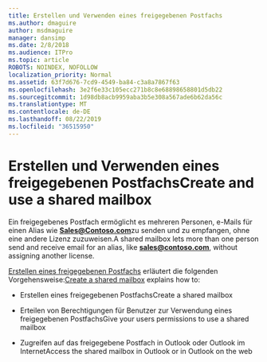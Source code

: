 ```yaml
---
title: Erstellen und Verwenden eines freigegebenen Postfachs
ms.author: dmaguire
author: msdmaguire
manager: dansimp
ms.date: 2/8/2018
ms.audience: ITPro
ms.topic: article
ROBOTS: NOINDEX, NOFOLLOW
localization_priority: Normal
ms.assetid: 63f7d676-7cd9-4549-ba84-c3a8a7867f63
ms.openlocfilehash: 3e2f6e33c105ecc271b8c8e68898658801d5db22
ms.sourcegitcommit: 1d98db8acb9959aba3b5e308a567ade6b62da56c
ms.translationtype: MT
ms.contentlocale: de-DE
ms.lasthandoff: 08/22/2019
ms.locfileid: "36515950"
---
```

# <a name="create-and-use-a-shared-mailbox"></a><span data-ttu-id="f8f78-102">Erstellen und Verwenden eines freigegebenen Postfachs</span><span class="sxs-lookup"><span data-stu-id="f8f78-102">Create and use a shared mailbox</span></span>

<span data-ttu-id="f8f78-103">Ein freigegebenes Postfach ermöglicht es mehreren Personen, e-Mails für einen Alias wie **Sales@Contoso.com**zu senden und zu empfangen, ohne eine andere Lizenz zuzuweisen.</span><span class="sxs-lookup"><span data-stu-id="f8f78-103">A shared mailbox lets more than one person send and receive email for an alias, like **sales@contoso.com**, without assigning another license.</span></span>
  
<span data-ttu-id="f8f78-104">[Erstellen eines freigegebenen Postfachs](https://support.office.com/article/Create-a-shared-mailbox-871a246d-3acd-4bba-948e-5de8be0544c9) erläutert die folgenden Vorgehensweise:</span><span class="sxs-lookup"><span data-stu-id="f8f78-104">[Create a shared mailbox](https://support.office.com/article/Create-a-shared-mailbox-871a246d-3acd-4bba-948e-5de8be0544c9) explains how to:</span></span> 
  
- <span data-ttu-id="f8f78-105">Erstellen eines freigegebenen Postfachs</span><span class="sxs-lookup"><span data-stu-id="f8f78-105">Create a shared mailbox</span></span>
    
- <span data-ttu-id="f8f78-106">Erteilen von Berechtigungen für Benutzer zur Verwendung eines freigegebenen Postfachs</span><span class="sxs-lookup"><span data-stu-id="f8f78-106">Give your users permissions to use a shared mailbox</span></span>
    
- <span data-ttu-id="f8f78-107">Zugreifen auf das freigegebene Postfach in Outlook oder Outlook im Internet</span><span class="sxs-lookup"><span data-stu-id="f8f78-107">Access the shared mailbox in Outlook or in Outlook on the web</span></span>
    

